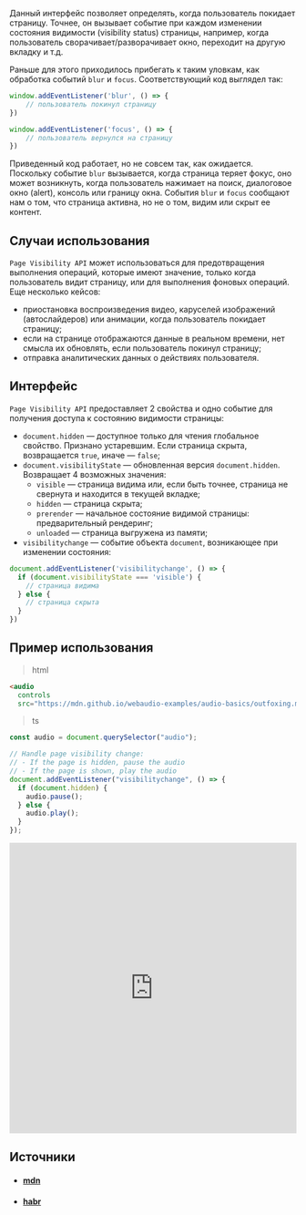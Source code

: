 Данный интерфейс позволяет определять, когда пользователь покидает страницу. Точнее, он вызывает событие при каждом изменении состояния видимости (visibility status) страницы, например, когда пользователь сворачивает/разворачивает окно, переходит на другую вкладку и т.д.

Раньше для этого приходилось прибегать к таким уловкам, как обработка событий `blur` и `focus`. Соответствующий код выглядел так:

```ts
window.addEventListener('blur', () => {
	// пользователь покинул страницу
})

window.addEventListener('focus', () => {
	// пользователь вернулся на страницу
})
```

Приведенный код работает, но не совсем так, как ожидается. Поскольку событие `blur` вызывается, когда страница теряет фокус, оно может возникнуть, когда пользователь нажимает на поиск, диалоговое окно (alert), консоль или границу окна. События `blur` и `focus` сообщают нам о том, что страница активна, но не о том, видим или скрыт ее контент.

## Случаи использования

`Page Visibility API` может использоваться для предотвращения выполнения операций, которые имеют значение, только когда пользователь видит страницу, или для выполнения фоновых операций. Еще несколько кейсов:

- приостановка воспроизведения видео, каруселей изображений (автослайдеров) или анимации, когда пользователь покидает страницу;
- если на странице отображаются данные в реальном времени, нет смысла их обновлять, если пользователь покинул страницу;
- отправка аналитических данных о действиях пользователя.

## Интерфейс
  
`Page Visibility API` предоставляет 2 свойства и одно событие для получения доступа к состоянию видимости страницы:

- `document.hidden` — доступное только для чтения глобальное свойство. Признано устаревшим. Если страница скрыта, возвращается `true`, иначе — `false`;
- `document.visibilityState` — обновленная версия `document.hidden`. Возвращает 4 возможных значения:  
    - `visible` — страница видима или, если быть точнее, страница не свернута и находится в текущей вкладке;
    - `hidden` — страница скрыта;
    - `prerender` — начальное состояние видимой страницы: предварительный рендеринг;
    - `unloaded` — страница выгружена из памяти;
- `visibilitychange` — событие объекта `document`, возникающее при изменении состояния:
```ts
document.addEventListener('visibilitychange', () => {
  if (document.visibilityState === 'visible') {
    // страница видима
  } else {
    // страница скрыта
  }
})
```

## Пример использования

> html
```html
<audio
  controls
  src="https://mdn.github.io/webaudio-examples/audio-basics/outfoxing.mp3"></audio>
```

> ts
```ts
const audio = document.querySelector("audio");

// Handle page visibility change:
// - If the page is hidden, pause the audio
// - If the page is shown, play the audio
document.addEventListener("visibilitychange", () => {
  if (document.hidden) {
    audio.pause();
  } else {
    audio.play();
  }
});
```


<iframe src="https://caniuse.bitsofco.de/embed/index.html?feat=pagevisibility" frameborder="0" width="100%" height="510px"></iframe>

## Источники
- #### [mdn](https://developer.mozilla.org/en-US/docs/Web/API/Page_Visibility_API)
- #### [habr](https://habr.com/ru/companies/timeweb/articles/691992/)